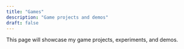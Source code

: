 ```yaml
---
title: "Games"
description: "Game projects and demos"
draft: false
---
```


This page will showcase my game projects, experiments, and demos.


